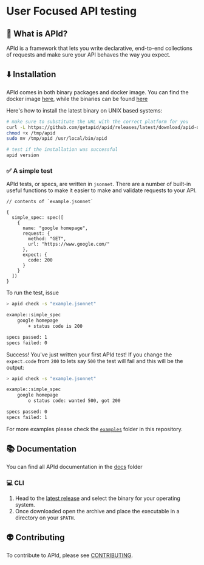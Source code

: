 # User Focused API testing

## 🔭 What is APId?

APId is a framework that lets you write declarative, end-to-end collections of requests and make sure your API behaves the way you expect.

## ⬇️ Installation

APId comes in both binary packages and docker image. You can find the docker image [here](https://hub.docker.com/r/getapid/apid), while the binaries can be found [here](https://github.com/getapid/apid/releases)

Here's how to install the latest binary on UNIX based systems:

```sh
# make sure to substitute the URL with the correct platform for you
curl -L https://github.com/getapid/apid/releases/latest/download/apid-darwin-arm64 -o /tmp/apid
chmod +x /tmp/apid
sudo mv /tmp/apid /usr/local/bin/apid

# test if the installation was successful 
apid version
```

### ✅ A simple test

APId tests, or specs, are written in `jsonnet`. There are a number of built-in useful functions to make it easier to make and validate requests to your API.

```jsonnet
// contents of `example.jsonnet`

{
  simple_spec: spec([
    {
      name: "google homepage",
      request: {
        method: "GET",
        url: "https://www.google.com/"
      },
      expect: {
        code: 200
      }
    }
  ])
}
```

To run the test, issue

```bash
> apid check -s "example.jsonnet"

example::simple_spec
    google homepage
        + status code is 200

specs passed: 1
specs failed: 0
```

Success! You've just written your first APId test! If you change the `expect.code` from `200` to lets say `500` the test will fail and this will be the output:

```bash
> apid check -s "example.jsonnet"

example::simple_spec
    google homepage
        o status code: wanted 500, got 200  

specs passed: 0
specs failed: 1
```

For more examples please check the [`examples`](examples) folder in this repository.

## 📚 Documentation

You can find all APId documentation in the [docs](docs) folder

### 💻 CLI

1. Head to the [latest release](https://github.com/getapid/apid/releases/latest) and select the binary for your operating system.
2. Once downloaded open the archive and place the executable in a directory on your `$PATH`.

## 👽 Contributing

To contribute to APId, please see [CONTRIBUTING](CONTRIBUTING.md).
